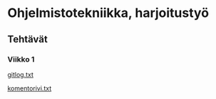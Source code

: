 # Ohjelmistotekniikka, harjoitustyö


## Tehtävät

### Viikko 1

[gitlog.txt](laskarit/viikko1/gitlog.txt)

[komentorivi.txt](laskarit/viikko1/komentorivi.txt)

